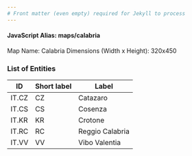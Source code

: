 ```yaml
---
# Front matter (even empty) required for Jekyll to process
---
```


#### JavaScript Alias: maps/calabria

Map Name: Calabria
Dimensions (Width x Height): 320x450





### List of Entities

ID | Short label | Label
---|---|---|
IT.CZ|CZ|Catazaro
IT.CS|CS|Cosenza
IT.KR|KR|Crotone
IT.RC|RC|Reggio Calabria
IT.VV|VV|Vibo Valentia

